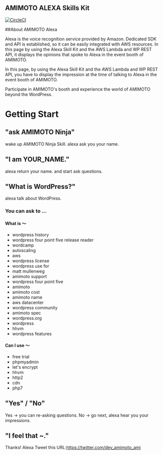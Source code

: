 AMIMOTO ALEXA Skills Kit
----

[![CircleCI](https://circleci.com/gh/amimoto-ami/amimoto-amazon-alexa/tree/master.svg?style=svg)](https://circleci.com/gh/amimoto-ami/amimoto-amazon-alexa/tree/master)

##About AMIMOTO Alexa

Alexa is the voice recognition service provided by Amazon.
Dedicated SDK and API is established, so it can be easily integrated with AWS resources.
In this page by using the Alexa Skill Kit and the AWS Lambda and WP REST API, it displays the opinions that spoke to Alexa in the event booth of AMIMOTO.

In this page, by using the Alexa Skill Kit and the AWS Lambda and WP REST API, you have to display the impression at the time of talking to Alexa in the event booth of AMIMOTO.

Participate in AMIMOTO's booth and experience the world of AMIMOTO beyond the WordPress.

# Getting Start
## "ask AMIMOTO Ninja"
wake up AMIMOTO Ninja Skill.
alexa ask you your name.

## "I am YOUR_NAME."
alexa return your name.
and start ask questions.

## "What is WordPress?"
alexa talk about WordPress.

### You can ask to ...
#### What is 〜
  - wordpress history
  - wordpress four point five release reader
  - wordcamp
  - autoscaling
  - aws
  - wordpress license
  - wordpress use for
  - matt mullenweg
  - amimoto support
  - wordpress four point five
  - amimoto
  - amimoto cost
  - amimoto name
  - aws datacenter
  - wordpress community
  - amimoto spec
  - wordpress.org
  - wordpress
  - hhvm
  - wordpress features

#### Can I use 〜
  - free trial
  - phpmyadmin
  - let's encrypt
  - hhvm
  - http2
  - cdn
  - php7

## "Yes" / "No"
Yes -> you can re-asking questions.
No -> go next, alexa hear you your impressions.

## "I feel that ~."

Thanks!
Alexa Tweet this URL:https://twitter.com/dev_amimoto_ami



